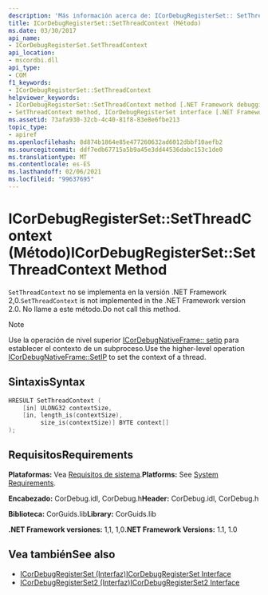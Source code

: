 ```yaml
---
description: 'Más información acerca de: ICorDebugRegisterSet:: SetThreadContext (método)'
title: ICorDebugRegisterSet::SetThreadContext (Método)
ms.date: 03/30/2017
api_name:
- ICorDebugRegisterSet.SetThreadContext
api_location:
- mscordbi.dll
api_type:
- COM
f1_keywords:
- ICorDebugRegisterSet::SetThreadContext
helpviewer_keywords:
- ICorDebugRegisterSet::SetThreadContext method [.NET Framework debugging]
- SetThreadContext method, ICorDebugRegisterSet interface [.NET Framework debugging]
ms.assetid: 73afa930-32cb-4c40-81f8-83e8e6fbe213
topic_type:
- apiref
ms.openlocfilehash: 8d874b1864e85e477260632ad6012dbbf10aefb2
ms.sourcegitcommit: ddf7edb67715a5b9a45e3dd44536dabc153c1de0
ms.translationtype: MT
ms.contentlocale: es-ES
ms.lasthandoff: 02/06/2021
ms.locfileid: "99637695"
---
```

# <a name="icordebugregistersetsetthreadcontext-method"></a><span data-ttu-id="7f389-103">ICorDebugRegisterSet::SetThreadContext (Método)</span><span class="sxs-lookup"><span data-stu-id="7f389-103">ICorDebugRegisterSet::SetThreadContext Method</span></span>

<span data-ttu-id="7f389-104">`SetThreadContext` no se implementa en la versión .NET Framework 2,0.</span><span class="sxs-lookup"><span data-stu-id="7f389-104">`SetThreadContext` is not implemented in the .NET Framework version 2.0.</span></span> <span data-ttu-id="7f389-105">No llame a este método.</span><span class="sxs-lookup"><span data-stu-id="7f389-105">Do not call this method.</span></span>  
  
> [!NOTE]
> <span data-ttu-id="7f389-106">Use la operación de nivel superior [ICorDebugNativeFrame:: setip](icordebugnativeframe-setip-method.md) para establecer el contexto de un subproceso.</span><span class="sxs-lookup"><span data-stu-id="7f389-106">Use the higher-level operation [ICorDebugNativeFrame::SetIP](icordebugnativeframe-setip-method.md) to set the context of a thread.</span></span>  
  
## <a name="syntax"></a><span data-ttu-id="7f389-107">Sintaxis</span><span class="sxs-lookup"><span data-stu-id="7f389-107">Syntax</span></span>  
  
```cpp  
HRESULT SetThreadContext (  
    [in] ULONG32 contextSize,  
    [in, length_is(contextSize),  
         size_is(contextSize)] BYTE context[]  
);  
```  
  
## <a name="requirements"></a><span data-ttu-id="7f389-108">Requisitos</span><span class="sxs-lookup"><span data-stu-id="7f389-108">Requirements</span></span>  

 <span data-ttu-id="7f389-109">**Plataformas:** Vea [Requisitos de sistema](../../get-started/system-requirements.md).</span><span class="sxs-lookup"><span data-stu-id="7f389-109">**Platforms:** See [System Requirements](../../get-started/system-requirements.md).</span></span>  
  
 <span data-ttu-id="7f389-110">**Encabezado:** CorDebug.idl, CorDebug.h</span><span class="sxs-lookup"><span data-stu-id="7f389-110">**Header:** CorDebug.idl, CorDebug.h</span></span>  
  
 <span data-ttu-id="7f389-111">**Biblioteca:** CorGuids.lib</span><span class="sxs-lookup"><span data-stu-id="7f389-111">**Library:** CorGuids.lib</span></span>  
  
 <span data-ttu-id="7f389-112">**.NET Framework versiones:** 1,1, 1,0</span><span class="sxs-lookup"><span data-stu-id="7f389-112">**.NET Framework Versions:** 1.1, 1.0</span></span>  
  
## <a name="see-also"></a><span data-ttu-id="7f389-113">Vea también</span><span class="sxs-lookup"><span data-stu-id="7f389-113">See also</span></span>

- [<span data-ttu-id="7f389-114">ICorDebugRegisterSet (Interfaz)</span><span class="sxs-lookup"><span data-stu-id="7f389-114">ICorDebugRegisterSet Interface</span></span>](icordebugregisterset-interface.md)
- [<span data-ttu-id="7f389-115">ICorDebugRegisterSet2 (Interfaz)</span><span class="sxs-lookup"><span data-stu-id="7f389-115">ICorDebugRegisterSet2 Interface</span></span>](icordebugregisterset2-interface.md)
